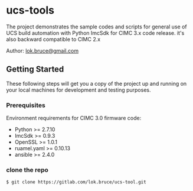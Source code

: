 # ucs-tools

The project demonstrates the sample codes and scripts for general use of UCS build automation with Python ImcSdk for CIMC 3.x code release. it's also backward compatible to CIMC 2.x

Author: lok.bruce@gmail.com

## Getting Started

These following steps will get you a copy of the project up and running on your local machines for development and testing purposes.

### Prerequisites

Environment requirements for CIMC 3.0 firmware code:

* Python >= 2.7.10
* ImcSdk >= 0.9.3
* OpenSSL >= 1.0.1
* ruamel.yaml >= 0.10.13
* ansible >= 2.4.0

### clone the repo
```
$ git clone https://gitlab.com/lok.bruce/ucs-tool.git
```